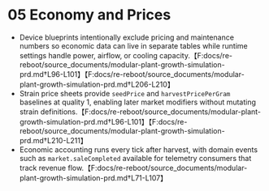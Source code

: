 # 05 Economy and Prices

- Device blueprints intentionally exclude pricing and maintenance numbers so economic data can live in separate tables while runtime settings handle power, airflow, or cooling capacity.【F:docs/re-reboot/source_documents/modular-plant-growth-simulation-prd.md†L96-L101】【F:docs/re-reboot/source_documents/modular-plant-growth-simulation-prd.md†L206-L210】
- Strain price sheets provide `seedPrice` and `harvestPricePerGram` baselines at quality 1, enabling later market modifiers without mutating strain definitions.【F:docs/re-reboot/source_documents/modular-plant-growth-simulation-prd.md†L96-L101】【F:docs/re-reboot/source_documents/modular-plant-growth-simulation-prd.md†L210-L211】
- Economic accounting runs every tick after harvest, with domain events such as `market.saleCompleted` available for telemetry consumers that track revenue flow.【F:docs/re-reboot/source_documents/modular-plant-growth-simulation-prd.md†L71-L107】
